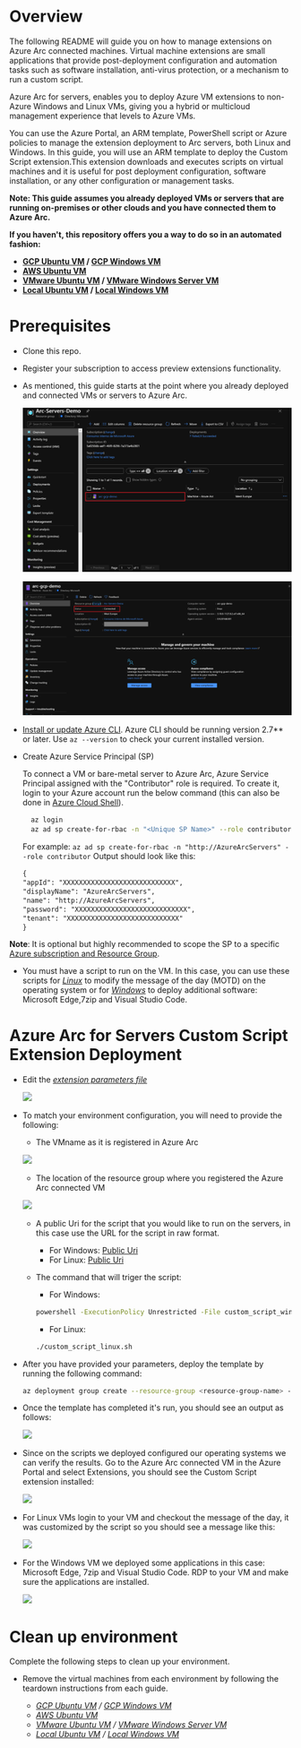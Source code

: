 # Overview

The following README will guide you on how to manage extensions on Azure Arc connected machines. Virtual machine extensions are small applications that provide post-deployment configuration and automation tasks such as software installation, anti-virus protection, or a mechanism to run a custom script.

Azure Arc for servers,  enables you to deploy Azure VM extensions to non-Azure Windows and Linux VMs, giving you a hybrid or multicloud management experience that levels to Azure VMs.

You can use the Azure Portal, an ARM template, PowerShell script or Azure policies to manage the extension deployment to Arc servers, both Linux and Windows. In this guide, you will use an ARM template to deploy the Custom Script extension.This extension downloads and executes scripts on virtual machines and it is useful for post deployment configuration, software installation, or any other configuration or management tasks.

**Note: This guide assumes you already deployed VMs or servers that are running on-premises or other clouds and you have connected them to Azure Arc.**

**If you haven't, this repository offers you a way to do so in an automated fashion:**
- **[GCP Ubuntu VM](gcp_terraform_ubuntu.md) / [GCP Windows VM](gcp_terraform_windows.md)**
- **[AWS Ubuntu VM](aws_terraform_ubuntu.md)**
- **[VMware Ubuntu VM](vmware_terraform_ubuntu.md) / [VMware Windows Server VM](vmware_terraform_winsrv.md)**
- **[Local Ubuntu VM](local_vagrant_ubuntu.md) / [Local Windows VM](local_vagrant_windows.md)**

# Prerequisites

* Clone this repo.

* Register your subscription to access preview extensions functionality.

* As mentioned, this guide starts at the point where you already deployed and connected VMs or servers to Azure Arc.

    ![](../img/vm_extension_customscript/01.png)

    ![](../img/vm_extension_customscript/02.png)

* [Install or update Azure CLI](https://docs.microsoft.com/en-us/cli/azure/install-azure-cli?view=azure-cli-latest). Azure CLI should be running version 2.7** or later. Use ```az --version``` to check your current installed version.

* Create Azure Service Principal (SP)   

    To connect a VM or bare-metal server to Azure Arc, Azure Service Principal assigned with the "Contributor" role is required. To create it, login to your Azure account run the below command (this can also be done in [Azure Cloud Shell](https://shell.azure.com/)).

  ```bash
    az login
    az ad sp create-for-rbac -n "<Unique SP Name>" --role contributor
    ```
    For example:
    ```az ad sp create-for-rbac -n "http://AzureArcServers" --role contributor```
    Output should look like this:
    ```
    {
    "appId": "XXXXXXXXXXXXXXXXXXXXXXXXXXXX",
    "displayName": "AzureArcServers",
    "name": "http://AzureArcServers",
    "password": "XXXXXXXXXXXXXXXXXXXXXXXXXXXX",
    "tenant": "XXXXXXXXXXXXXXXXXXXXXXXXXXXX"
    }
    ```
    
**Note**: It is optional but highly recommended to scope the SP to a specific [Azure subscription and Resource Group](https://docs.microsoft.com/en-us/cli/azure/ad/sp?view=azure-cli-latest).   


* You must have a script to run on the VM. In this case, you can use these scripts for [*Linux*](../scripts/custom_script_linux.sh) to modify the message of the day (MOTD) on the operating system or for [*Windows*](../scripts/custom_script_windows.ps1) to deploy additional software: Microsoft Edge,7zip and Visual Studio Code.

# Azure Arc for Servers Custom Script Extension Deployment

* Edit the [*extension parameters file*](../extensions/arm/customscript-template.parameters.json) 

   ![](../img/vm_extension_customscript/03.png)

* To match your environment configuration, you will need to provide the following: 

    - The VMname as it is registered in Azure Arc

   ![](../img/vm_extension_customscript/04.png)

    - The location of the resource group where you registered the Azure Arc connected VM  

   ![](../img/vm_extension_customscript/05.png)

    - A public Uri for the script that you would like to run on the servers, in this case use the URL for the script in raw format.
        - For Windows: [Public Uri](https://raw.githubusercontent.com/likamrat/azure_arc/custom/azure_arc_servers_jumpstart/scripts/custom_script_windows.ps1) 
        - For Linux: [Public Uri](https://raw.githubusercontent.com/likamrat/azure_arc/custom/azure_arc_servers_jumpstart/scripts/custom_script_linux.sh)

    - The command that will triger the script: 
        - For Windows: 
        ```bash
        powershell -ExecutionPolicy Unrestricted -File custom_script_windows.ps1 
        ```
        - For Linux:
         ```bash
         ./custom_script_linux.sh
         ```

* After you have provided your parameters, deploy the template by running the following command: 

    ```bash
    az deployment group create --resource-group <resource-group-name> --template-file <path-to-template> --parameters <path-to-parametersfile>
    ```
   
* Once the template has completed it's run, you should see an output as follows: 

    ![](../img/vm_extension_customscript/06.png)
    
* Since on the scripts we deployed configured our operating systems we can verify the results. Go to the Azure Arc connected VM in the Azure Portal and select Extensions, you should see the Custom Script extension installed: 

    ![](../img/vm_extension_customscript/07.png)

* For Linux VMs login to your VM and checkout the message of the day, it was customized by the script so you should see a message like this: 

    ![](../img/vm_extension_customscript/08.png)

* For the Windows VM we deployed some applications in this case: Microsoft Edge, 7zip and Visual Studio Code. RDP to your VM and make sure the applications are installed. 

    ![](../img/vm_extension_customscript/09.png)

# Clean up environment

Complete the following steps to clean up your environment.

* Remove the virtual machines from each environment by following the teardown instructions from each guide.

    - *[GCP Ubuntu VM](gcp_terraform_ubuntu.md) / [GCP Windows VM](gcp_terraform_windows.md)*
    - *[AWS Ubuntu VM](aws_terraform_ubuntu.md)*
    - *[VMware Ubuntu VM](vmware_terraform_ubuntu.md) / [VMware Windows Server VM](vmware_terraform_winsrv.md)*
    - *[Local Ubuntu VM](local_vagrant_ubuntu.md) / [Local Windows VM](local_vagrant_windows.md)*